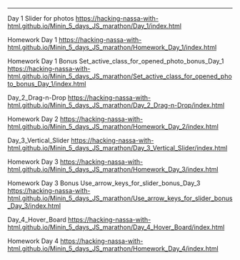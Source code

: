 ---
Day 1 Slider for photos
https://hacking-nassa-with-html.github.io/Minin_5_days_JS_marathon/Day_1/index.html

Homework Day 1
https://hacking-nassa-with-html.github.io/Minin_5_days_JS_marathon/Homework_Day_1/index.html

Homework Day 1 Bonus
Set_active_class_for_opened_photo_bonus_Day_1
https://hacking-nassa-with-html.github.io/Minin_5_days_JS_marathon/Set_active_class_for_opened_photo_bonus_Day_1/index.html

Day_2_Drag-n-Drop
https://hacking-nassa-with-html.github.io/Minin_5_days_JS_marathon/Day_2_Drag-n-Drop/index.html

Homework Day 2
https://hacking-nassa-with-html.github.io/Minin_5_days_JS_marathon/Homework_Day_2/index.html

Day_3_Vertical_Slider
https://hacking-nassa-with-html.github.io/Minin_5_days_JS_marathon/Day_3_Vertical_Slider/index.html

Homework Day 3
https://hacking-nassa-with-html.github.io/Minin_5_days_JS_marathon/Homework_Day_3/index.html

Homework Day 3 Bonus
Use_arrow_keys_for_slider_bonus_Day_3
https://hacking-nassa-with-html.github.io/Minin_5_days_JS_marathon/Use_arrow_keys_for_slider_bonus_Day_3/index.html

Day_4_Hover_Board
https://hacking-nassa-with-html.github.io/Minin_5_days_JS_marathon/Day_4_Hover_Board/index.html

Homework Day 4
https://hacking-nassa-with-html.github.io/Minin_5_days_JS_marathon/Homework_Day_4/index.html